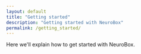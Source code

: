 ```yaml
---
layout: default
title: "Getting started"
description: "Getting started with NeuroBox"
permalink: /getting_started/
---
```

Here we'll explain how to get started with NeuroBox.
